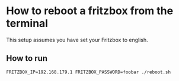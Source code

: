 # How to reboot a fritzbox from the terminal

This setup assumes you have set your Fritzbox to english.

## How to run

```
FRITZBOX_IP=192.168.179.1 FRITZBOX_PASSWORD=foobar ./reboot.sh
```
